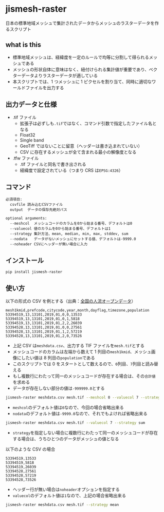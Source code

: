 # jismesh-raster

日本の標準地域メッシュで集計されたデータからメッシュのラスターデータを作るスクリプト

## what is this

-   標準地域メッシュは、経緯度を一定のルールで均等に分割して得られるメッシュである
-   メッシュの形状自体に意味はなく、紐付けられる集計値が重要であり、ベクターデータよりラスターデータが適している
-   本スクリプトでは、1 つメッシュに 1 ピクセルを割り当て、同時に適切なワールドファイルを出力する

## 出力データと仕様

-   .tif ファイル
    -   拡張子は必ずしも`.tif`ではなく、コマンド引数で指定したファイル名となる
    -   Float32
    -   Single band
    -   GeoTiff ではないことに留意（ヘッダーは書き込まれていない）
    -   CSV に存在するメッシュが全て含まれる最小の解像度となる
-   .tfw ファイル
    -   .tif ファイルと同名で書き出される
    -   経緯度で設定されている（つまり CRS は`EPSG:4326`）

## コマンド

```
必須項目:
  csvfile 読み込むCSVファイル
  output  データの保存先絶対パス

optional arguments:
  --meshcol  メッシュコードのカラムを0から始まる番号、デフォルトは0
  --valuecol 値のカラムを0から始まる番号、デフォルトは1
  --strategy 集計方法、mean, median, min, max, stddev, sum
  --nodata   データがないメッシュにセットする値、デフォルトは-9999.0
  --noheader CSVにヘッダーが無い場合に入力
```

## インストール

```sh
pip install jismesh-raster
```

## 使い方

以下の形式の CSV を例とする（出典：[全国の人流オープンデータ](https://www.geospatial.jp/ckan/dataset/mlit-1km-fromto)）

```csv
mesh1kmid,prefcode,citycode,year,month,dayflag,timezone,population
53394519,13,13101,2019,01,0,0,13533
53394519,13,13101,2019,01,0,1,5818
53394519,13,13101,2019,01,2,2,26039
53394528,13,13101,2019,01,0,0,27561
53394528,13,13101,2019,01,1,2,57219
53394528,13,13101,2019,01,2,0,73526
```

-   上記 CSV は`meshdata.csv`、出力する TIF ファイルを`mesh.tif`とする
-   メッシュコードのカラムは左端から数えて 1 列目の`mesh1kmid`、メッシュ画像にしたい値は 8 列目の`population`である
-   このスクリプトでは 0 をスタートとして数えるので、`0`列目、`7`列目と読み替える
-   もし複数行にわたって同一のメッシュコードが存在する場合は、その`合計値`を求める
-   データが存在しない部分の値は`-999999.0`とする

```sh
jismesh-raster meshdata.csv mesh.tif --meshcol 0 --valuecol 7 --strategy sum --nodata -999999.0
```

-   `meshcol`のデフォルト値は`0`なので、今回の場合省略出来る
-   `nodata`のデフォルト値は`-9999.0`なので、それでもよければ省略出来る

```sh
jismesh-raster meshdata.csv mesh.tif --valuecol 7 --strategy sum
```

-   `strategy`を指定しない場合に複数行にわたって同一のメッシュコードが存在する場合は、うちひとつのデータがメッシュの値となる

以下のような CSV の場合

```csv
53394519,13533
53394519,5818
53394519,26039
53394528,27561
53394528,57219
53394528,73526
```

-   ヘッダー行が無い場合は`noheader`オプションを指定する
-   `valuecol`のデフォルト値は`1`なので、上記の場合省略出来る

```sh
jismesh-raster meshdata.csv mesh.tif --strategy mean
```
